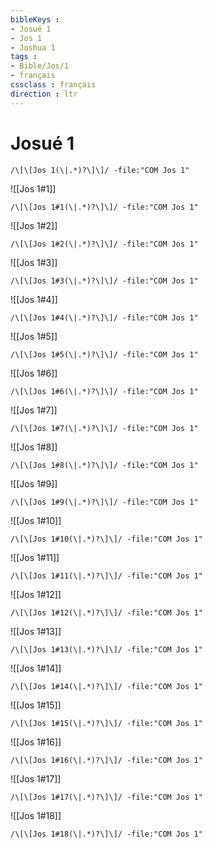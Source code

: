 ```yaml
---
bibleKeys : 
- Josué 1
- Jos 1
- Joshua 1
tags : 
- Bible/Jos/1
- français
cssclass : français
direction : ltr
---
```


# Josué 1

```query
/\[\[Jos 1(\|.*)?\]\]/ -file:"COM Jos 1"
```



![[Jos 1#1]]

```query
/\[\[Jos 1#1(\|.*)?\]\]/ -file:"COM Jos 1"
```

![[Jos 1#2]]

```query
/\[\[Jos 1#2(\|.*)?\]\]/ -file:"COM Jos 1"
```

![[Jos 1#3]]

```query
/\[\[Jos 1#3(\|.*)?\]\]/ -file:"COM Jos 1"
```

![[Jos 1#4]]

```query
/\[\[Jos 1#4(\|.*)?\]\]/ -file:"COM Jos 1"
```

![[Jos 1#5]]

```query
/\[\[Jos 1#5(\|.*)?\]\]/ -file:"COM Jos 1"
```

![[Jos 1#6]]

```query
/\[\[Jos 1#6(\|.*)?\]\]/ -file:"COM Jos 1"
```

![[Jos 1#7]]

```query
/\[\[Jos 1#7(\|.*)?\]\]/ -file:"COM Jos 1"
```

![[Jos 1#8]]

```query
/\[\[Jos 1#8(\|.*)?\]\]/ -file:"COM Jos 1"
```

![[Jos 1#9]]

```query
/\[\[Jos 1#9(\|.*)?\]\]/ -file:"COM Jos 1"
```

![[Jos 1#10]]

```query
/\[\[Jos 1#10(\|.*)?\]\]/ -file:"COM Jos 1"
```

![[Jos 1#11]]

```query
/\[\[Jos 1#11(\|.*)?\]\]/ -file:"COM Jos 1"
```

![[Jos 1#12]]

```query
/\[\[Jos 1#12(\|.*)?\]\]/ -file:"COM Jos 1"
```

![[Jos 1#13]]

```query
/\[\[Jos 1#13(\|.*)?\]\]/ -file:"COM Jos 1"
```

![[Jos 1#14]]

```query
/\[\[Jos 1#14(\|.*)?\]\]/ -file:"COM Jos 1"
```

![[Jos 1#15]]

```query
/\[\[Jos 1#15(\|.*)?\]\]/ -file:"COM Jos 1"
```

![[Jos 1#16]]

```query
/\[\[Jos 1#16(\|.*)?\]\]/ -file:"COM Jos 1"
```

![[Jos 1#17]]

```query
/\[\[Jos 1#17(\|.*)?\]\]/ -file:"COM Jos 1"
```

![[Jos 1#18]]

```query
/\[\[Jos 1#18(\|.*)?\]\]/ -file:"COM Jos 1"
```

